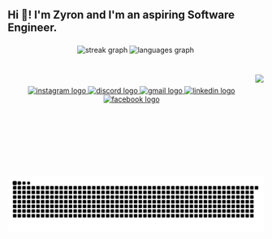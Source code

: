<h2 align="left">Hi 👋! I'm Zyron and I'm an aspiring Software Engineer.</h2>

###

<div align="center">
  <img src="https://streak-stats.demolab.com?user=Berlindraft&locale=en&mode=daily&theme=dark&hide_border=true&border_radius=5" height="150" alt="streak graph"  />
  <img src="https://github-readme-stats.vercel.app/api/top-langs?username=Berlindraft&locale=en&hide_title=false&layout=compact&card_width=320&langs_count=8&theme=dark&hide_border=true" height="150" alt="languages graph"  />
</div>

###

<br clear="both">

<img align="right" height="200" src="https://i.pinimg.com/736x/f3/92/46/f39246aa721bceb87218509171c1c4e9.jpg"  />

###


<div align="center">
  <a href="https://www.instagram.com/zy.r.o.n/" target="_blank">
    <img src="https://img.shields.io/static/v1?message=Instagram&logo=instagram&label=&color=E4405F&logoColor=white&labelColor=&style=for-the-badge" height="30" alt="instagram logo"  />
  </a>
  <a href="https://discord.com/users/berlindraft" target="_blank">
    <img src="https://img.shields.io/static/v1?message=Discord&logo=discord&label=&color=7289DA&logoColor=white&labelColor=&style=for-the-badge" height="30" alt="discord logo"  />
  </a>
  <a href="xraymundzyron@gmail.com" target="_blank">
    <img src="https://img.shields.io/static/v1?message=Gmail&logo=gmail&label=&color=D14836&logoColor=white&labelColor=&style=for-the-badge" height="30" alt="gmail logo"  />
  </a>
  <a href="www.linkedin.com/in/raymundzyron" target="_blank">
    <img src="https://img.shields.io/static/v1?message=LinkedIn&logo=linkedin&label=&color=0077B5&logoColor=white&labelColor=&style=for-the-badge" height="30" alt="linkedin logo"  />
  </a>
  <a href="https://www.facebook.com/raymundzyron" target="_blank">
    <img src="https://img.shields.io/static/v1?message=Facebook&logo=facebook&label=&color=1877F2&logoColor=white&labelColor=&style=for-the-badge" height="30" alt="facebook logo"  />
  </a>
</div>

###

<img src="https://raw.githubusercontent.com/Berlindraft/Berlindraft/output/snake.svg" alt="Snake animation" />

###

